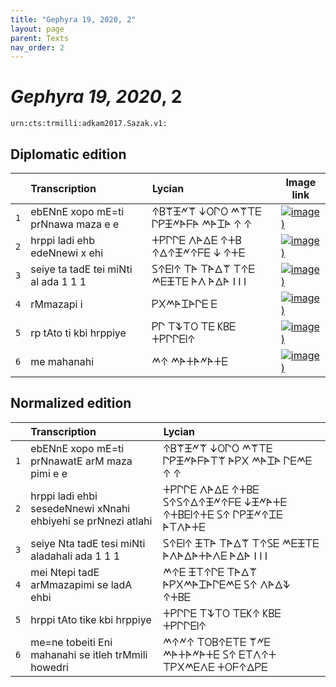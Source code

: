 ```yaml
---
title: "Gephyra 19, 2020, 2"
layout: page
parent: Texts
nav_order: 2
---
```




# *Gephyra 19, 2020*, 2




`urn:cts:trmilli:adkam2017.Sazak.v1:`

## Diplomatic edition

|  | Transcription | Lycian | Image link |
| :---: | :------ | :------ | --- |
| `1` | ebENnE xopo mE=ti prNnawa maza e e | 𐊁𐊂𐊚𐊑𐊏𐊚 𐊜𐊒𐊓𐊒 𐊎𐊚𐊗𐊆 𐊓𐊕𐊑𐊏𐊀𐊇𐊀 𐊎𐊀𐊈𐊀 𐊁 𐊁 |[![image)](http://www.homermultitext.org/iipsrv?IIIF=/project/homer/pyramidal/deepzoom/lycian/hc/v1/gephyra2.tif/pct:0.025,12.72,99.97,18.86/100,/0/default.jpg)](http://www.homermultitext.org/ict2/?urn=urn:cite2:lycian:hc.v1:gephyra2@0.0002521,0.1272,0.9997,0.1886) |
| `2` | hrppi ladi ehb edeNnewi x ehi | 𐊛𐊕𐊓𐊓𐊆 𐊍𐊀𐊅𐊆 𐊁𐊛𐊂 𐊁𐊅𐊁𐊑𐊏𐊁𐊇𐊆 𐊜 𐊁𐊛𐊆 |[![image)](http://www.homermultitext.org/iipsrv?IIIF=/project/homer/pyramidal/deepzoom/lycian/hc/v1/gephyra2.tif/pct:0.025,28.29,99.97,12.01/100,/0/default.jpg)](http://www.homermultitext.org/ict2/?urn=urn:cite2:lycian:hc.v1:gephyra2@0.0002521,0.2829,0.9997,0.1201) |
| `3` | seiye ta tadE tei miNti al ada 1 1 1 | 𐊖𐊁𐊆𐊊𐊁 𐊗𐊀 𐊗𐊀𐊅𐊚 𐊗𐊁𐊆 𐊎𐊆𐊑𐊗𐊆 𐊀𐊍 𐊀𐊅𐊀 I I I |[![image)](http://www.homermultitext.org/iipsrv?IIIF=/project/homer/pyramidal/deepzoom/lycian/hc/v1/gephyra2.tif/pct:0.025,36.83,99.97,12.01/100,/0/default.jpg)](http://www.homermultitext.org/ict2/?urn=urn:cite2:lycian:hc.v1:gephyra2@0.0002521,0.3683,0.9997,0.1201) |
| `4` | rMmazapi i | 𐊕𐊐𐊎𐊀𐊈𐊀𐊓𐊆 𐊆 |[![image)](http://www.homermultitext.org/iipsrv?IIIF=/project/homer/pyramidal/deepzoom/lycian/hc/v1/gephyra2.tif/pct:0.025,46.09,99.97,12.01/100,/0/default.jpg)](http://www.homermultitext.org/ict2/?urn=urn:cite2:lycian:hc.v1:gephyra2@0.0002521,0.4609,0.9997,0.1201) |
| `5` | rp tAto ti kbi hrppiye | 𐊕𐊓 𐊗𐊙𐊗𐊒 𐊗𐊆 𐊋𐊂𐊆 𐊛𐊕𐊓𐊓𐊆𐊊𐊁 |[![image)](http://www.homermultitext.org/iipsrv?IIIF=/project/homer/pyramidal/deepzoom/lycian/hc/v1/gephyra2.tif/pct:0.025,58.01,99.97,14.68/100,/0/default.jpg)](http://www.homermultitext.org/ict2/?urn=urn:cite2:lycian:hc.v1:gephyra2@0.0002521,0.5801,0.9997,0.1468) |
| `6` | me mahanahi | 𐊎𐊁 𐊎𐊀𐊛𐊀𐊏𐊀𐊛𐊆 |[![image)](http://www.homermultitext.org/iipsrv?IIIF=/project/homer/pyramidal/deepzoom/lycian/hc/v1/gephyra2.tif/pct:0.025,69.75,99.97,14.68/100,/0/default.jpg)](http://www.homermultitext.org/ict2/?urn=urn:cite2:lycian:hc.v1:gephyra2@0.0002521,0.6975,0.9997,0.1468) |

## Normalized edition

|  | Transcription | Lycian |
| :---: | :------ | :------ |
| `1` | ebENnE xopo mE=ti prNnawatE arM maza pimi e e | 𐊁𐊂𐊚𐊑𐊏𐊚 𐊜𐊒𐊓𐊒 𐊎𐊚𐊗𐊆 𐊓𐊕𐊑𐊏𐊀𐊇𐊀𐊗𐊚 𐊀𐊕𐊐 𐊎𐊀𐊈𐊀 𐊓𐊆𐊎𐊆 𐊁 𐊁 |
| `2` | hrppi ladi ehbi sesedeNnewi xNnahi ehbiyehi se prNnezi atlahi | 𐊛𐊕𐊓𐊓𐊆 𐊍𐊀𐊅𐊆 𐊁𐊛𐊂𐊆 𐊖𐊁𐊖𐊁𐊅𐊁𐊑𐊏𐊁𐊇𐊆 𐊜𐊑𐊏𐊀𐊛𐊆 𐊁𐊛𐊂𐊆𐊊𐊁𐊛𐊆 𐊖𐊁 𐊓𐊕𐊑𐊏𐊁𐊈𐊆 𐊀𐊗𐊍𐊀𐊛𐊆 |
| `3` | seiye Nta tadE tesi miNti aladahali ada 1 1 1 | 𐊖𐊁𐊆𐊊𐊁 𐊑𐊗𐊀 𐊗𐊀𐊅𐊚 𐊗𐊁𐊖𐊆 𐊎𐊆𐊑𐊗𐊆 𐊀𐊍𐊀𐊅𐊀𐊛𐊀𐊍𐊆 𐊀𐊅𐊀 I I I |
| `4` | mei Ntepi tadE arMmazapimi se ladA ehbi | 𐊎𐊁𐊆 𐊑𐊗𐊁𐊓𐊆 𐊗𐊀𐊅𐊚 𐊀𐊕𐊐𐊎𐊀𐊈𐊀𐊓𐊆𐊎𐊆 𐊖𐊁 𐊍𐊀𐊅𐊙 𐊁𐊛𐊂𐊆 |
| `5` | hrppi tAto tike kbi hrppiye | 𐊛𐊕𐊓𐊓𐊆 𐊗𐊙𐊗𐊒 𐊗𐊆𐊋𐊁 𐊋𐊂𐊆 𐊛𐊕𐊓𐊓𐊆𐊊𐊁 |
| `6` | me=ne tobeiti Eni mahanahi se itleh trMmili howedri | 𐊎𐊁𐊏𐊁 𐊗𐊒𐊂𐊁𐊆𐊗𐊆 𐊚𐊏𐊆 𐊎𐊀𐊛𐊀𐊏𐊀𐊛𐊆 𐊖𐊁 𐊆𐊗𐊍𐊁𐊛 𐊗𐊕𐊐𐊎𐊆𐊍𐊆 𐊛𐊒𐊇𐊁𐊅𐊕𐊆 |